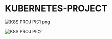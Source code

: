 # KUBERNETES-PROJECT
![K8S PROJ PIC1 png](https://user-images.githubusercontent.com/103496926/229066299-48b14401-074e-43c7-8b26-7274cb01c0b7.png)

![K8S PROJ PIC2](https://user-images.githubusercontent.com/103496926/229065946-5edb075d-9be2-4e21-9931-1a883d7cede9.png)
